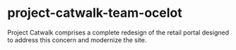 # project-catwalk-team-ocelot
 Project Catwalk comprises a complete redesign of the retail portal designed to address this concern and modernize the site.
